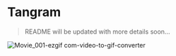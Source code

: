 # Tangram

> README will be updated with more details soon...

![Movie_001-ezgif com-video-to-gif-converter](https://github.com/berkanalbayrak/unity-tangram/assets/40705909/f99cde79-281a-4b66-8257-8ae7ab3aee23)
